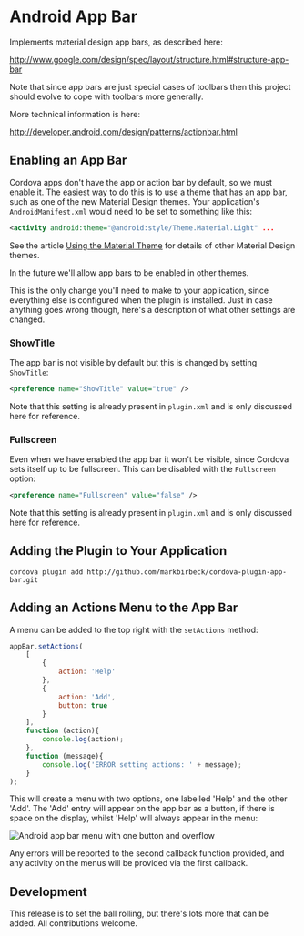 # Android App Bar

Implements material design app bars, as described here:

http://www.google.com/design/spec/layout/structure.html#structure-app-bar

Note that since app bars are just special cases of toolbars then this project should evolve to cope with toolbars more generally.

More technical information is here:

http://developer.android.com/design/patterns/actionbar.html

## Enabling an App Bar

Cordova apps don't have the app or action bar by default, so we must enable it. The easiest way to do this is to use a theme that has an app bar, such as one of the new Material Design themes. Your application's `AndroidManifest.xml` would need to be set to something like this:

```xml
<activity android:theme="@android:style/Theme.Material.Light" ...
```

See the article [Using the Material Theme](https://developer.android.com/training/material/theme.html) for details of other Material Design themes.

In the future we'll allow app bars to be enabled in other themes.

This is the only change you'll need to make to your application, since everything else is configured when the plugin is installed. Just in case anything goes wrong though, here's a description of what other settings are changed.

### ShowTitle

The app bar is not visible by default but this is changed by setting `ShowTitle`:

```xml
<preference name="ShowTitle" value="true" />
```

Note that this setting is already present in `plugin.xml` and is only discussed here for reference.

### Fullscreen

Even when we have enabled the app bar it won't be visible, since Cordova sets itself up to be fullscreen. This can be disabled with the `Fullscreen` option:

```xml
<preference name="Fullscreen" value="false" />
```

Note that this setting is already present in `plugin.xml` and is only discussed here for reference.

## Adding the Plugin to Your Application

```shell
cordova plugin add http://github.com/markbirbeck/cordova-plugin-app-bar.git
```

## Adding an Actions Menu to the App Bar

A menu can be added to the top right with the `setActions` method:

```javascript
appBar.setActions(
    [
        {
            action: 'Help'
        },
        {
            action: 'Add',
            button: true
        }
    ],
    function (action){
        console.log(action);
    },
    function (message){
        console.log('ERROR setting actions: ' + message);
    }
);
```

This will create a menu with two options, one labelled 'Help' and the other 'Add'. The 'Add' entry will appear on the app bar as a button, if there is space on the display, whilst 'Help' will always appear in the menu:

![Android app bar menu with one button and overflow](https://www.evernote.com/shard/s21/sh/5a85580c-8094-4c5b-ad04-3256852d1795/0ce009922237c384bdc2293a3160c987/deep/0/Genymotion-for-personal-use---steroids-(1080x1920,-480dpi)---192.168.59.101.png)

Any errors will be reported to the second callback function provided, and any activity on the menus will be provided via the first callback.

## Development

This release is to set the ball rolling, but there's lots more that can be added. All contributions welcome.